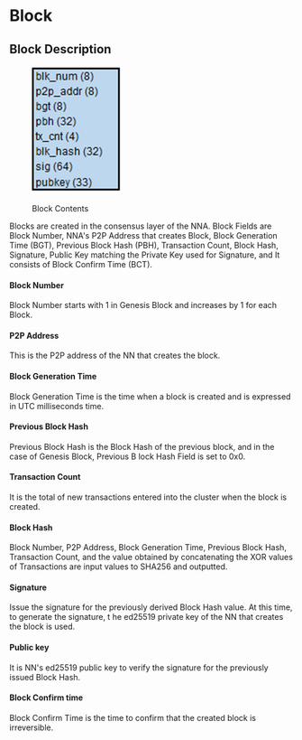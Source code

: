 # Block

## Block Description

<figure><img src="../../../.gitbook/assets/image (1) (1).png" alt=""><figcaption><p>Block Contents</p></figcaption></figure>

Blocks are created in the consensus layer of the NNA. Block Fields are Block Number, NNA's P2P Address that creates Block, Block Generation Time (BGT), Previous Block Hash (PBH), Transaction Count, Block Hash, Signature, Public Key matching the Private Key used for Signature, and It consists of Block Confirm Time (BCT).

#### Block Number

Block Number starts with 1 in Genesis Block and increases by 1 for each Block.

#### P2P Address

This is the P2P address of the NN that creates the block.

#### Block Generation Time

Block Generation Time is the time when a block is created and is expressed in UTC milliseconds time.

#### Previous Block Hash

Previous Block Hash is the Block Hash of the previous block, and in the case of Genesis Block, Previous B lock Hash Field is set to 0x0.

#### Transaction Count

It is the total of new transactions entered into the cluster when the block is created.

#### Block Hash

Block Number, P2P Address, Block Generation Time, Previous Block Hash, Transaction Count, and the value obtained by concatenating the XOR values of Transactions are input values to SHA256 and outputted.

#### Signature

Issue the signature for the previously derived Block Hash value. At this time, to generate the signature, t he ed25519 private key of the NN that creates the block is used.

#### Public key

It is NN's ed25519 public key to verify the signature for the previously issued Block Hash.

#### Block Confirm time

Block Confirm Time is the time to confirm that the created block is irreversible.

